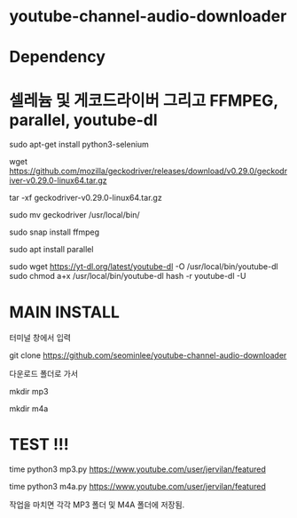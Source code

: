 # youtube-channel-audio-downloader


# Dependency 

# 셀레늄 및  게코드라이버 그리고 FFMPEG, parallel, youtube-dl

sudo apt-get install python3-selenium 

wget https://github.com/mozilla/geckodriver/releases/download/v0.29.0/geckodriver-v0.29.0-linux64.tar.gz

tar -xf geckodriver-v0.29.0-linux64.tar.gz

sudo mv geckodriver  /usr/local/bin/

sudo snap install ffmpeg

sudo apt install parallel

sudo wget https://yt-dl.org/latest/youtube-dl -O /usr/local/bin/youtube-dl
sudo chmod a+x /usr/local/bin/youtube-dl
hash -r
youtube-dl -U


# MAIN INSTALL 

터미널 창에서 입력 

git clone https://github.com/seominlee/youtube-channel-audio-downloader

다운로드 폴더로 가서 

mkdir mp3

mkdir m4a



# TEST !!!

time python3 mp3.py https://www.youtube.com/user/jervilan/featured

time python3 m4a.py https://www.youtube.com/user/jervilan/featured


작업을 마치면  각각  MP3 폴더 및  M4A 폴더에 저장됨.

